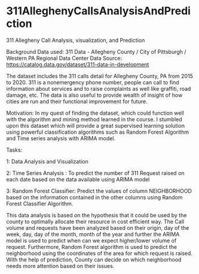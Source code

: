 # 311AlleghenyCallsAnalysisAndPrediction
311 Allegheny Call Analysis, visualization, and Prediction

Background
Data used: 311 Data - Allegheny County / City of Pittsburgh / Western PA Regional Data Center
Data Source: https://catalog.data.gov/dataset/311-data-in-development

The dataset includes the 311 calls detail for Allegheny County, PA from 2015 to 2020. 311 is a nonemergency phone number, people can call to find information about services and to raise complaints as
well like graffiti, road damage, etc. The data is also useful to provide wealth of insight of how cities are
run and their functional improvement for future.

Motivation: In my quest of finding the dataset, which could function well with the algorithm and mining
method learned in the course. I stumbled upon this dataset which will provide a great supervised
learning solution using powerful classification algorithms such as Random Forest Algorithm and Time
series analysis with ARIMA model.

Tasks:

1: Data Analysis and Visualization

2: Time Series Analysis : To predict the number of 311 Request raised on each date based on the data
available using ARIMA model

3: Random Forest Classifier: Predict the values of column NEIGHBORHOOD based on the information
contained in the other columns using Random Forest Classifier Algorithm.

This data analysis is based on the hypothesis that it could be used by the county to optimally allocate
their resource in cost efficient way. The Call volume and requests have been analyzed based on their
origin, day of the week, day, day of the month, month of the year and further the ARIMA model is used to
predict when can we expect higher/lower volume of request. Furthermore, Random Forest algorithm is
used to predict the neighborhood using the coordinates of the area for which request is raised. With the
help of prediction, County can decide on which neighborhood needs more attention based on their
issues.

